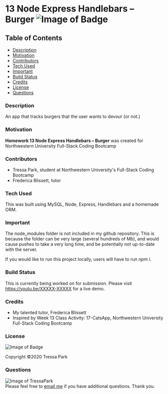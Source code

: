 # 13 Node Express Handlebars – Burger ![Image of Badge](https://img.shields.io/badge/Burger-v%201.0.0-green)

## Table of Contents

* [Description](#description)
<a name="description"></a>
* [Motivation](#motivation)
<a name="motivation"></a>
* [Contributors](#contributors)
<a name="contributors"></a>
* [Tech Used](#tech-used)
<a name="tech-used"></a>
* [Important](#important)
<a name="important"></a>
* [Build Status](#build-status)
<a name="build-status"></a>
* [Credits](#credits)
<a name="credits"></a>
* [License](#license)
<a name="license"></a>
* [Questions](#questions)
<a name="questions"></a>

### Description

An app that tracks burgers that the user wants to devour (or not.)

### Motivation

**Homework 13 Node Express Handlebars – Burger** was created for Northwestern University Full-Stack Coding Bootcamp

### Contributors

* Tressa Park, student at Northwestern University's Full-Stack Coding Bootcamp
* Frederica Blissett, tutor

### Tech Used

This was built using MySQL, Node, Express, Handlebars and a homemade ORM.

### Important

The node_modules folder is not included in my github repository. This is because the folder can be very large (several hundreds of Mb), and would cause pushes to take a very long time, and be potentially not up-to-date with the server.

If you would like to run this project locally, users will have to run *npm i*.

### Build Status

This is currently being worked on for submission. Please visit https://youtu.be/XXXXX-XXXXX for a live demo.

### Credits

* My talented tutor, Frederica Blissett
* Inspired by Week 13 Class Activity: 17-CatsApp, Northwestern University Full-Stack Coding Bootcamp

### License
![Image of Badge](https://img.shields.io/badge/License-Northwestern%20University-brightgreen)

Copyright ©2020 Tressa Park

### Questions
![Image of TressaPark](https://avatars3.githubusercontent.com/u/60233280?v=4)  
   Please feel free to [email me](mailto:tressapark@gmail.com) if you have additional questions. Thank you.


